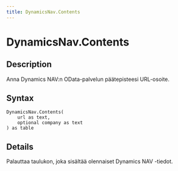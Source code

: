 ```yaml
---
title: DynamicsNav.Contents
---
```


# DynamicsNav.Contents


## Description

Anna Dynamics NAV:n OData-palvelun päätepisteesi URL-osoite.


## Syntax

```powerquery
DynamicsNav.Contents(
    url as text,
    optional company as text
) as table
```


## Details

Palauttaa taulukon, joka sisältää olennaiset Dynamics NAV -tiedot. 


